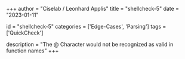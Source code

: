 
+++
author = "Ciselab / Leonhard Applis"
title = "shellcheck-5"
date = "2023-01-11"

id = "shellcheck-5"
categories = ['Edge-Cases', 'Parsing']
tags = ['QuickCheck']

description = "The @ Character would not be recognized as valid in function names"
+++
